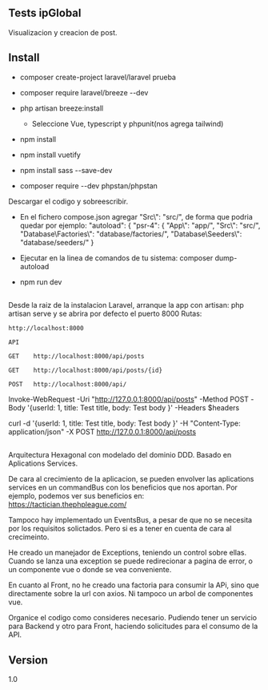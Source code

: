 ## Tests ipGlobal
Visualizacion y creacion de post.

## Install
 - composer create-project laravel/laravel prueba
 - composer require laravel/breeze --dev
 - php artisan breeze:install 
    * Seleccione Vue, typescript y phpunit(nos agrega tailwind)

 - npm install

- npm install vuetify
- npm install sass --save-dev

- composer require --dev phpstan/phpstan


Descargar el codigo y sobreescribir.
- En el fichero compose.json agregar "Src\\": "src/", de forma que podria quedar por ejemplo:
    "autoload": {
        "psr-4": {
            "App\\": "app/",
            "Src\\": "src/",
            "Database\\Factories\\": "database/factories/",
            "Database\\Seeders\\": "database/seeders/"
        }
    
 - Ejecutar en la linea de comandos de tu sistema: composer dump-autoload
 - npm run dev

## 
Desde la raiz de la instalacion Laravel, arranque la app con artisan: php artisan serve y se abrira por defecto el puerto 8000
Rutas:

    http://localhost:8000

    API

    GET    http://localhost:8000/api/posts

    GET    http://localhost:8000/api/posts/{id}

    POST   http://localhost:8000/api/


Invoke-WebRequest -Uri "http://127.0.0.1:8000/api/posts" -Method POST -Body '{userId: 1, title: Test title, body: Test body }' -Headers $headers

curl -d '{userId: 1, title: Test title, body: Test body }' -H "Content-Type: application/json" -X POST http://127.0.0.1:8000/api/posts

## 
Arquitectura Hexagonal con modelado del dominio DDD.
Basado en Aplications Services. 

De cara al crecimiento de la aplicacion, se pueden envolver las aplications services en un commandBus con los beneficios que nos aportan. Por ejemplo, podemos ver sus beneficios en: https://tactician.thephpleague.com/

Tampoco hay implementado un EventsBus, a pesar de que no se necesita por los requisitos solictados. Pero si es a tener en cuenta de cara al crecimeinto.

He creado un manejador de Exceptions, teniendo un control sobre ellas. Cuando se lanza una exception se puede redirecionar a pagina de error, o un componente vue o donde se vea conveniente.

En cuanto al Front, no he creado una factoria para consumir la APi, sino que directamente sobre la url con axios. Ni tampoco un arbol de componentes vue.

Organice el codigo como consideres necesario. Pudiendo tener un servicio para Backend y otro para Front, haciendo solicitudes para el consumo de la API.






## Version
1.0

